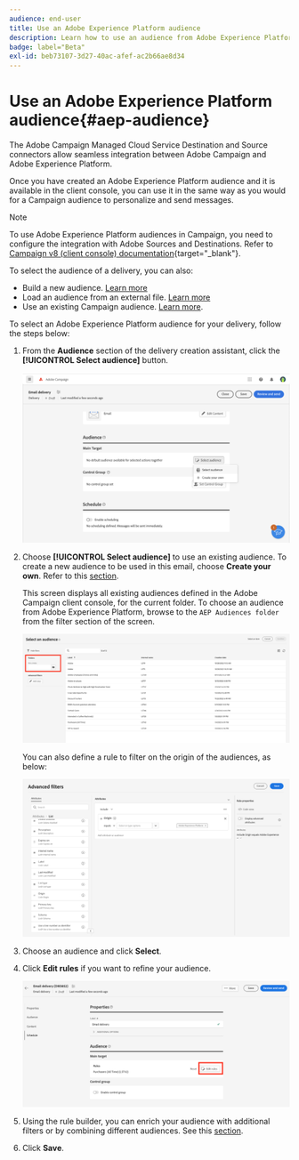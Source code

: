 ```yaml
---
audience: end-user
title: Use an Adobe Experience Platform audience
description: Learn how to use an audience from Adobe Experience Platform
badge: label="Beta" 
exl-id: beb73107-3d27-40ac-afef-ac2b66ae8d34
---
```

# Use an Adobe Experience Platform audience{#aep-audience}

The Adobe Campaign Managed Cloud Service Destination and Source connectors allow seamless integration between Adobe Campaign and Adobe Experience Platform.

Once you have created an Adobe Experience Platform audience and it is available in the client console, you can use it in the same way as you would for a Campaign audience to personalize and send messages.

>[!NOTE]
>
>To use Adobe Experience Platform audiences in Campaign, you need to configure the integration with Adobe Sources and Destinations. Refer to [Campaign v8 (client console) documentation](https://experienceleague.adobe.com/docs/campaign/campaign-v8/connect/ac-aep/ac-aep.html){target="_blank"}.

To select the audience of a delivery, you can also:

* Build a new audience. [Learn more](../query/query-modeler-overview.md)
* Load an audience from an external file. [Learn more](file-audience.md)
* Use an existing Campaign audience. [Learn more](add-audience.md).

To select an Adobe Experience Platform audience for your delivery, follow the steps below:

1. From the **Audience** section of the delivery creation assistant, click the **[!UICONTROL Select audience]** button.

   ![](assets/create-audience.png)

1. Choose **[!UICONTROL Select audience]** to use an existing audience. To create a new audience to be used in this email, choose **Create your own**. Refer to this [section](../query/query-modeler-overview.md).

    This screen displays all existing audiences defined in the Adobe Campaign client console, for the current folder. To choose an audience from Adobe Experience Platform, browse to the `AEP Audiences folder` from the filter section of the screen.

    ![](assets/select-audience-folder.png)

    You can also define a rule to filter on the origin of the audiences, as below:

    ![](assets/filter-on-aep-audience.png)

1. Choose an audience and click **Select**.

1. Click **Edit rules** if you want to refine your audience.

   ![](assets/refine-audience.png)

1. Using the rule builder, you can enrich your audience with additional filters or by combining different audiences. See this [section](../query/query-modeler-overview.md).

1. Click **Save**. 
